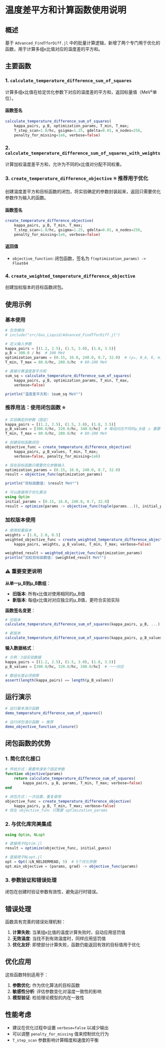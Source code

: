 # 温度差平方和计算函数使用说明

## 概述
基于 `Advanced_FindTforDiff.jl` 中的批量计算逻辑，新增了两个专门用于优化的函数，用于计算多组κ比值对应的温度差的平方和。

## 主要函数

### 1. `calculate_temperature_difference_sum_of_squares`

计算多组κ比值在给定优化参数下对应的温度差的平方和，返回标量值（MeV²单位）。

#### 函数签名
```julia
calculate_temperature_difference_sum_of_squares(
    kappa_pairs, μ_B, optimization_params, T_min, T_max;
    T_step_scan=1.0/hc, gsigma=1.25, gdelta=0.01, n_nodes=256,
    penalty_for_missing=1e6, verbose=false)
```

### 2. `calculate_temperature_difference_sum_of_squares_with_weights`

计算加权温度差平方和，允许为不同的κ比值对分配不同权重。

### 3. `create_temperature_difference_objective` ⭐ **推荐用于优化**

创建温度差平方和目标函数的闭包，将实验确定的参数封装起来，返回只需要优化参数作为输入的函数。

#### 函数签名
```julia
create_temperature_difference_objective(
    kappa_pairs, μ_B, T_min, T_max;
    T_step_scan=1.0/hc, gsigma=1.25, gdelta=0.01, n_nodes=256,
    penalty_for_missing=1e6, verbose=false)
```

#### 返回值
- `objective_function`: 闭包函数，签名为 `f(optimization_params) -> Float64`

### 4. `create_weighted_temperature_difference_objective`

创建加权版本的目标函数闭包。

## 使用示例

### 基本使用
```julia
# 包含模块
# include("src/Gas_Liquid/Advanced_FindTforDiff.jl")

# 定义输入参数
kappa_pairs = [(1.2, 2.5), (1.5, 3.0), (1.8, 3.5)]
μ_B = 300.0 / hc  # 300 MeV
optimization_params = (0.15, 16.0, 240.0, 0.7, 32.0)  # (ρ₀, B_A, K, m_ratio, E_sym)
T_min, T_max = 80.0/hc, 200.0/hc  # 80-200 MeV

# 直接计算温度差平方和
sum_sq = calculate_temperature_difference_sum_of_squares(
    kappa_pairs, μ_B, optimization_params, T_min, T_max,
    verbose=false)

println("温度差平方和: $sum_sq MeV²")
```

### 推荐用法：使用闭包函数 ⭐

```julia
# 实验确定的参数（固定）
kappa_pairs = [(1.2, 2.5), (1.5, 3.0), (1.8, 3.5)]
μ_B_values = [300.0/hc, 320.0/hc, 340.0/hc]  # 每组对应不同的μ_B值 ⚠️ 重要变更
T_min, T_max = 80.0/hc, 200.0/hc  # 80-200 MeV

# 创建目标函数闭包
objective_func = create_temperature_difference_objective(
    kappa_pairs, μ_B_values, T_min, T_max; 
    verbose=false, penalty_for_missing=1e6)

# 现在目标函数只需要优化参数输入
optimization_params = (0.15, 16.0, 240.0, 0.7, 32.0)
result = objective_func(optimization_params)

println("目标函数值: $result MeV²")

# 可以直接用于优化算法
using Optim
initial_params = [0.15, 16.0, 240.0, 0.7, 32.0]
result = optimize(params -> objective_func(tuple(params...)), initial_params)
```

### 加权版本使用
```julia
# 使用权重版本
weights = [1.0, 2.0, 0.5]
weighted_objective_func = create_weighted_temperature_difference_objective(
    kappa_pairs, weights, μ_B_values, T_min, T_max; verbose=false)

weighted_result = weighted_objective_func(optimization_params)
println("加权目标函数值: $weighted_result MeV²")
```

### ⚠️ 重要变更说明

**从单一μ_B到μ_B数组**：
- **旧版本**: 所有κ比值对使用相同的μ_B值
- **新版本**: 每组κ比值对对应独立的μ_B值，更符合实验实际

**函数签名变更**：
```julia
# 旧版本
calculate_temperature_difference_sum_of_squares(kappa_pairs, μ_B, ...)

# 新版本  
calculate_temperature_difference_sum_of_squares(kappa_pairs, μ_B_values, ...)
```

**输入数据格式**：
```julia
# 示例：3组实验数据
kappa_pairs = [(1.2, 2.5), (1.5, 3.0), (1.8, 3.5)]
μ_B_values = [300.0/hc, 320.0/hc, 340.0/hc]  # 一一对应

# 数组长度必须相等
assert(length(kappa_pairs) == length(μ_B_values))
```

## 运行演示

```julia
# 运行基本演示函数
demo_temperature_difference_sum_of_squares()

# 运行闭包演示函数 ⭐ 推荐
demo_objective_function_closure()
```

## 闭包函数的优势

### 1. **简化优化接口**
```julia
# 传统方式：需要传递多个固定参数
function objective(params)
    return calculate_temperature_difference_sum_of_squares(
        kappa_pairs, μ_B, params, T_min, T_max; verbose=false)
end

# 闭包方式：一次设置，重复使用
objective_func = create_temperature_difference_objective(
    kappa_pairs, μ_B, T_min, T_max; verbose=false)
# 现在 objective_func 只需要 optimization_params
```

### 2. **与优化库完美集成**
```julia
using Optim, NLopt

# 直接用于Optim.jl
result = optimize(objective_func, initial_guess)

# 直接用于NLopt.jl
opt = Opt(:LN_NELDERMEAD, 5)  # 5个优化参数
opt.min_objective = (params, grad) -> objective_func(params)
```

### 3. **参数验证和错误处理**
闭包在创建时验证参数有效性，避免运行时错误。

## 错误处理

函数具有完善的错误处理机制：
1. **计算失败**: 当某组κ比值的温度计算失败时，自动应用惩罚值
2. **无效温度**: 当找不到有效温度时，同样应用惩罚值
3. **优化友好**: 即使部分计算失败，函数仍能返回有效的目标值用于优化

## 优化应用

这些函数特别适用于：
1. **参数优化**: 作为优化算法的目标函数
2. **敏感性分析**: 评估参数变化对温度一致性的影响
3. **模型验证**: 检验理论模型的内在一致性

## 性能考虑

- 建议在优化过程中设置 `verbose=false` 以减少输出
- 可以调整 `penalty_for_missing` 值来控制优化行为
- `T_step_scan` 参数影响计算精度和速度的平衡